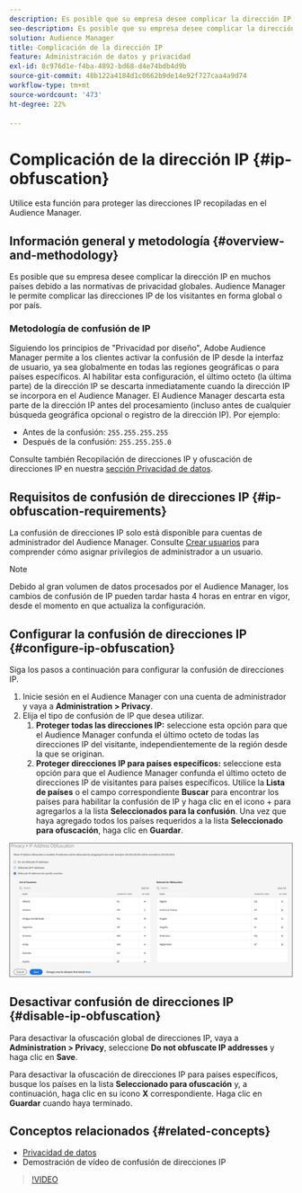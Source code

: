 ```yaml
---
description: Es posible que su empresa desee complicar la dirección IP en muchos países debido a las normativas de privacidad globales. Audience Manager le permite complicar las direcciones IP de los visitantes en forma global o por país.
seo-description: Es posible que su empresa desee complicar la dirección IP en muchos países debido a las normativas de privacidad globales. Audience Manager le permite complicar las direcciones IP de los visitantes en forma global o por país.
solution: Audience Manager
title: Complicación de la dirección IP
feature: Administración de datos y privacidad
exl-id: 8c976d1e-f4ba-4892-bd68-d4e74bdb4d9b
source-git-commit: 48b122a4184d1c0662b9de14e92f727caa4a9d74
workflow-type: tm+mt
source-wordcount: '473'
ht-degree: 22%

---
```


# Complicación de la dirección IP {#ip-obfuscation}

Utilice esta función para proteger las direcciones IP recopiladas en el Audience Manager.

## Información general y metodología {#overview-and-methodology}

Es posible que su empresa desee complicar la dirección IP en muchos países debido a las normativas de privacidad globales. Audience Manager le permite complicar las direcciones IP de los visitantes en forma global o por país.

### Metodología de confusión de IP

Siguiendo los principios de &quot;Privacidad por diseño&quot;, Adobe Audience Manager permite a los clientes activar la confusión de IP desde la interfaz de usuario, ya sea globalmente en todas las regiones geográficas o para países específicos. Al habilitar esta configuración, el último octeto (la última parte) de la dirección IP se descarta inmediatamente cuando la dirección IP se incorpora en el Audience Manager. El Audience Manager descarta esta parte de la dirección IP antes del procesamiento (incluso antes de cualquier búsqueda geográfica opcional o registro de la dirección IP). Por ejemplo:

* Antes de la confusión: `255.255.255.255`
* Después de la confusión: `255.255.255.0`

Consulte también Recopilación de direcciones IP y ofuscación de direcciones IP en nuestra [sección Privacidad de datos](/help/using/overview/data-security-and-privacy/data-privacy.md).

## Requisitos de confusión de direcciones IP {#ip-obfuscation-requirements}

La confusión de direcciones IP solo está disponible para cuentas de administrador del Audience Manager. Consulte [Crear usuarios](/help/using/features/administration/administration-overview.md#create-users) para comprender cómo asignar privilegios de administrador a un usuario.

>[!NOTE]
>
> Debido al gran volumen de datos procesados por el Audience Manager, los cambios de confusión de IP pueden tardar hasta 4 horas en entrar en vigor, desde el momento en que actualiza la configuración.

## Configurar la confusión de direcciones IP {#configure-ip-obfuscation}

Siga los pasos a continuación para configurar la confusión de direcciones IP.

1. Inicie sesión en el Audience Manager con una cuenta de administrador y vaya a **Administration > Privacy**.
2. Elija el tipo de confusión de IP que desea utilizar.
   1. **Proteger todas las direcciones IP:** seleccione esta opción para que el Audience Manager confunda el último octeto de todas las direcciones IP del visitante, independientemente de la región desde la que se originan.
   2. **Proteger direcciones IP para países específicos:** seleccione esta opción para que el Audience Manager confunda el último octeto de direcciones IP de visitantes para países específicos. Utilice la **Lista de países** o el campo correspondiente **Buscar** para encontrar los países para habilitar la confusión de IP y haga clic en el icono + para agregarlos a la lista **Seleccionados para la confusión**. Una vez que haya agregado todos los países requeridos a la lista **Seleccionado para ofuscación**, haga clic en **Guardar**.

![](assets/ip-obfuscation.png)

## Desactivar confusión de direcciones IP {#disable-ip-obfuscation}

Para desactivar la ofuscación global de direcciones IP, vaya a **Administration > Privacy**, seleccione **Do not obfuscate IP addresses** y haga clic en **Save**.

Para desactivar la ofuscación de direcciones IP para países específicos, busque los países en la lista **Seleccionado para ofuscación** y, a continuación, haga clic en su icono **X** correspondiente. Haga clic en **Guardar** cuando haya terminado.

## Conceptos relacionados {#related-concepts}

* [Privacidad de datos](/help/using/overview/data-security-and-privacy/data-privacy.md)
* Demostración de vídeo de confusión de direcciones IP
>[!VIDEO](https://video.tv.adobe.com/v/27218/)
